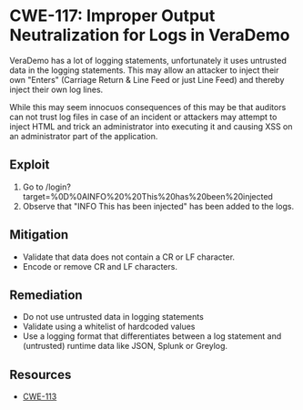 CWE-117: Improper Output Neutralization for Logs in VeraDemo
============================================================

VeraDemo has a lot of logging statements, unfortunately it uses untrusted data
in the logging statements. This may allow an attacker to inject their own
"Enters" (Carriage Return & Line Feed or just Line Feed) and thereby inject
their own log lines.

While this may seem innocuos consequences of this may be that auditors can not
trust log files in case of an incident or attackers may attempt to inject
HTML and trick an administrator into executing it and causing XSS on
an administrator part of the application.


Exploit
-------
1. Go to /login?target=%0D%0AINFO%20%20This%20has%20been%20injected
2. Observe that "INFO  This has been injected" has been added to the logs.

Mitigation
----------
* Validate that data does not contain a CR or LF character.
* Encode or remove CR and LF characters.

Remediation
-----------
* Do not use untrusted data in logging statements
* Validate using a whitelist of hardcoded values
* Use a logging format that differentiates between a log statement and 
  (untrusted) runtime data like JSON, Splunk or Greylog.

Resources
---------
* [CWE-113](https://cwe.mitre.org/data/definitions/113.html)
